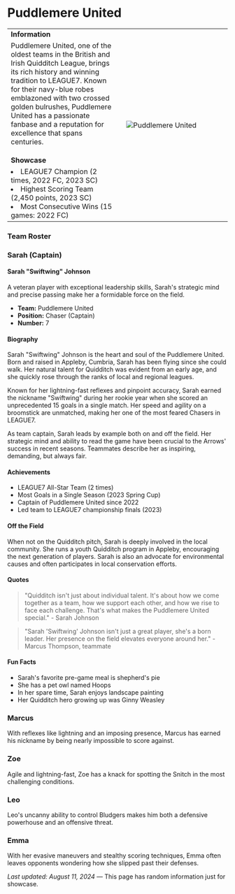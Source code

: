 # Puddlemere United
<table><tbody><tr><td><b>Information</b></td>
  
  <td width="50%" rowspan="4"  style="padding:20;"> 

  <img alt="Puddlemere United" src="https://www.hp-lexicon.org/wp-content/uploads/2018/07/puddlemere-united-logo-1.png" /></td></tr> <tr> <td>
  Puddlemere United, one of the oldest teams in the British and Irish Quidditch League, brings its rich history and winning tradition to LEAGUE7. Known for their navy-blue robes emblazoned with two crossed golden bulrushes, Puddlemere United has a passionate fanbase and a reputation for excellence that spans centuries.
  
  </td></tr><tr><td><b>Showcase</b></td></tr><tr>
  <td width="50%">

  <li>LEAGUE7 Champion (2 times, 2022 FC, 2023 SC)</li>
  <li>Highest Scoring Team (2,450 points, 2023 SC)</li>
  <li>Most Consecutive Wins (15 games: 2022 FC)</li>
  
</td></tr></tbody></table>
 

### Team Roster
<!-- tabs:start -->
### **Sarah (Captain)**

#### Sarah "Swiftwing" Johnson
A veteran player with exceptional leadership skills, Sarah's strategic mind and precise passing make her a formidable force on the field.
- **Team:** Puddlemere United
- **Position:** Chaser (Captain)
- **Number:** 7

#### Biography
Sarah "Swiftwing" Johnson is the heart and soul of the Puddlemere United. Born and raised in Appleby, Cumbria, Sarah has been flying since she could walk. Her natural talent for Quidditch was evident from an early age, and she quickly rose through the ranks of local and regional leagues.

Known for her lightning-fast reflexes and pinpoint accuracy, Sarah earned the nickname "Swiftwing" during her rookie year when she scored an unprecedented 15 goals in a single match. Her speed and agility on a broomstick are unmatched, making her one of the most feared Chasers in LEAGUE7.

As team captain, Sarah leads by example both on and off the field. Her strategic mind and ability to read the game have been crucial to the Arrows' success in recent seasons. Teammates describe her as inspiring, demanding, but always fair.

#### Achievements
- LEAGUE7 All-Star Team (2 times)
- Most Goals in a Single Season (2023 Spring Cup)
- Captain of Puddlemere United since 2022
- Led team to LEAGUE7 championship finals (2023)

#### Off the Field
When not on the Quidditch pitch, Sarah is deeply involved in the local community. She runs a youth Quidditch program in Appleby, encouraging the next generation of players. Sarah is also an advocate for environmental causes and often participates in local conservation efforts.

#### Quotes
> "Quidditch isn't just about individual talent. It's about how we come together as a team, how we support each other, and how we rise to face each challenge. That's what makes the Puddlemere United special." - Sarah Johnson

> "Sarah 'Swiftwing' Johnson isn't just a great player, she's a born leader. Her presence on the field elevates everyone around her." - Marcus Thompson, teammate

#### Fun Facts
- Sarah's favorite pre-game meal is shepherd's pie
- She has a pet owl named Hoops
- In her spare time, Sarah enjoys landscape painting
- Her Quidditch hero growing up was Ginny Weasley

### **Marcus**
With reflexes like lightning and an imposing presence, Marcus has earned his nickname by being nearly impossible to score against.

### **Zoe**
Agile and lightning-fast, Zoe has a knack for spotting the Snitch in the most challenging conditions.

### **Leo**
Leo's uncanny ability to control Bludgers makes him both a defensive powerhouse and an offensive threat.

### **Emma**
With her evasive maneuvers and stealthy scoring techniques, Emma often leaves opponents wondering how she slipped past their defenses.

<!-- tabs:end -->
*Last updated: August 11, 2024*    &mdash; This page has random information just for showcase.
